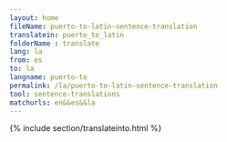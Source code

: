 ```yaml
---
layout: home
fileName: puerto-to-latin-sentence-translation
translatein: puerto_to_latin
folderName : translate
lang: la
from: es
to: la
langname: puerto-to
permalink: /la/puerto-to-latin-sentence-translation
tool: sentence-translations
matchurls: en&&es&&la
---
```

{% include section/translateinto.html %}
